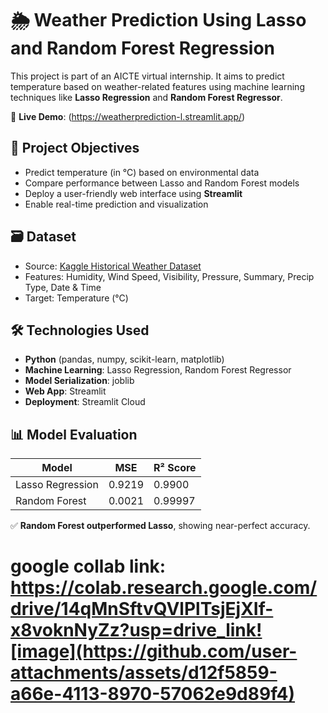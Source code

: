 
# 🌦️ Weather Prediction Using Lasso and Random Forest Regression

This project is part of an AICTE virtual internship. It aims to predict temperature based on weather-related features using machine learning techniques like **Lasso Regression** and **Random Forest Regressor**.

🚀 **Live Demo**:  (https://weatherprediction-l.streamlit.app/)

## 📌 Project Objectives

- Predict temperature (in °C) based on environmental data
- Compare performance between Lasso and Random Forest models
- Deploy a user-friendly web interface using **Streamlit**
- Enable real-time prediction and visualization


## 🗃️ Dataset

- Source: [Kaggle Historical Weather Dataset](https://www.kaggle.com/datasets/budincsevity/szeged-weather/data)
- Features: Humidity, Wind Speed, Visibility, Pressure, Summary, Precip Type, Date & Time
- Target: Temperature (°C)



## 🛠️ Technologies Used

- **Python** (pandas, numpy, scikit-learn, matplotlib)
- **Machine Learning**: Lasso Regression, Random Forest Regressor
- **Model Serialization**: joblib
- **Web App**: Streamlit
- **Deployment**: Streamlit Cloud



## 📊 Model Evaluation

| Model            | MSE     | R² Score |
|------------------|---------|----------|
| Lasso Regression | 0.9219  | 0.9900   |
| Random Forest    | 0.0021  | 0.99997  |

✅ **Random Forest outperformed Lasso**, showing near-perfect accuracy.

# google collab link: https://colab.research.google.com/drive/14qMnSftvQVlPlTsjEjXIf-x8voknNyZz?usp=drive_link![image](https://github.com/user-attachments/assets/d12f5859-a66e-4113-8970-57062e9d89f4)



